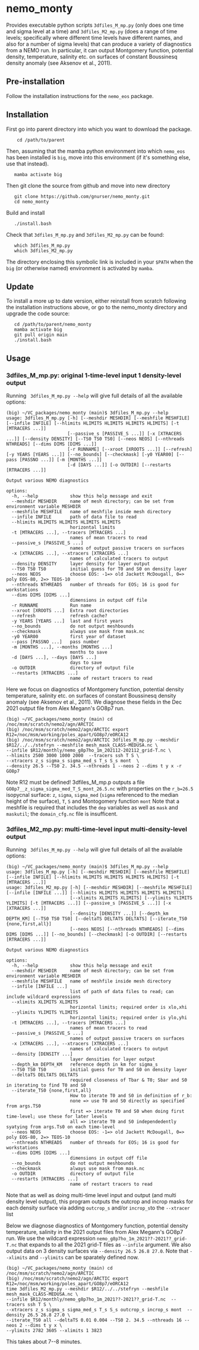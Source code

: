 # nemo_monty

Provides executable python scripts `3dfiles_M_mp.py` (only does one time and sigma level at a time) and `3dfiles_M2_mp.py` (does a range of time levels; specifically where different time levels have different names, and also for a number of sigma levels) that can produce a variety of diagnostics from a NEMO run. In particular, it can output Montgomery function, potential density, temperature, salinity etc. on surfaces of constant Boussinesq density anomaly (see Aksenov et al., 2011).

## Pre-installation

Follow the installation instructions for the `nemo_eos` package.

## Installation

First go into parent directory into which you want to download the package.

```
    cd /path/to/parent
```

 Then, assuming that the mamba python environment into which `nemo_eos` has been installed is `big`, move into this environment (if it's something else, use that instead).

```
   mamba activate big
```

Then git clone the source from github and move into new directory

```
   git clone https://github.com/gnurser/nemo_monty.git
   cd nemo_monty
```

Build and install

```
   ./install.bash
```

Check that  `3dfiles_M_mp.py` and `3dfiles_M2_mp.py` can be found:
```
   which 3dfiles_M_mp.py
   which 3dfiles_M2_mp.py
```
The directory enclosing this symbolic link is included in your `$PATH` when the `big` (or otherwise named) environment is activated by `mamba`.

## Update

To install a more up to date version, either reinstall from scratch following the installation instructions above, or go to the nemo_monty directory and upgrade the code source:

```
   cd /path/to/parent/nemo_monty
   mamba activate big
   git pull origin main
   ./install.bash
```


## Usage

### 3dfiles_M_mp.py: original 1-time-level input 1 density-level output 

Running ` 3dfiles_M_mp.py --help` will give full details of all the available options:
```
(big) ~/VC_packages/nemo_monty (main)$ 3dfiles_M_mp.py --help
usage: 3dfiles_M_mp.py [-h] [--meshdir MESHDIR] [--meshfile MESHFILE] [--infile INFILE] [--hlimits HLIMITS HLIMITS HLIMITS HLIMITS] [-t [MTRACERS ...]]
                       [--passive_s [PASSIVE_S ...]] [-x [XTRACERS ...]] [--density DENSITY] [--TS0 TS0 TS0] [--neos NEOS] [--nthreads NTHREADS] [--dims DIMS [DIMS ...]]
                       [-r RUNNAME] [--xroot [XROOTS ...]] [--refresh] [-y YEARS [YEARS ...]] [--no_bounds] [--checkmask] [-y0 YEAR00] [--pass [PASSNO ...]] [-m [MONTHS ...]]
                       [-d [DAYS ...]] [-o OUTDIR] [--restarts [RTRACERS ...]]

Output various NEMO diagnostics

options:
  -h, --help            show this help message and exit
  --meshdir MESHDIR     name of mesh directory; can be set from environment variable MESHDIR
  --meshfile MESHFILE   name of meshfile inside mesh directory
  --infile INFILE       path of data file to read
  --hlimits HLIMITS HLIMITS HLIMITS HLIMITS
                        horizontal limits
  -t [MTRACERS ...], --tracers [MTRACERS ...]
                        names of mean tracers to read
  --passive_s [PASSIVE_S ...]
                        names of output passive tracers on surfaces
  -x [XTRACERS ...], --xtracers [XTRACERS ...]
                        names of calculated tracers to output
  --density DENSITY     layer density for layer output
  --TS0 TS0 TS0         initial guess for T0 and S0 on density layer
  --neos NEOS           choose EOS: -1=> old Jackett McDougall, 0=> poly EOS-80, 2=> TEOS-10
  --nthreads NTHREADS   number of threads for EOS; 16 is good for workstations
  --dims DIMS [DIMS ...]
                        dimensions in output cdf file
  -r RUNNAME            Run name
  --xroot [XROOTS ...]  Extra root directories
  --refresh             refresh cache?
  -y YEARS [YEARS ...]  last and first years
  --no_bounds           do not output meshbounds
  --checkmask           always use mask from mask.nc
  -y0 YEAR00            first year of dataset
  --pass [PASSNO ...]   pass number
  -m [MONTHS ...], --months [MONTHS ...]
                        months to save
  -d [DAYS ...], --days [DAYS ...]
                        days to save
  -o OUTDIR             directory of output file
  --restarts [RTRACERS ...]
                        name of restart tracers to read

```

Here we focus on diagnostics of Montgomery function, potential density temperature, salinity etc. on surfaces of constant Boussinesq density anomaly (see Aksenov et al., 2011). We diagnose these fields in the Dec 2021 output file from  Alex Megann's GO8p7 run.

```
(big) ~/VC_packages/nemo_monty (main) cd /noc/msm/scratch/nemo2/agn/ARCTIC
(big) /noc/msm/scratch/nemo2/agn/ARCTIC export R12=/noc/msm/working/poles_apart/GO8p7/eORCA12
(big) /noc/msm/scratch/nemo2/agn/ARCTIC 3dfiles_M_mp.py --meshdir $R12/../../stefryn --meshfile mesh_mask_CLASS-MEDUSA.nc \
--infile $R12/monthly/nemo_g8p7ho_1m_202112-202112_grid-T.nc \
--hlimits 2500 3000 1000 2000  --tracers ssh T S \
--xtracers z_s sigma_s sigma_med_s T_s S_s mont  \
--density 26.5 --TS0 2. 34.5 --nthreads 1 --neos 2 --dims t y x -r GO8p7
```
Note R12 must be defined! 3dfiles_M_mp.p outputs a file `GO8p7__z_sigma_sigma_med_T_S_mont_26.5.nc` with properties on the `r_b=26.5` isopycnal surface: `z`, `sigma`, `sigma_med` (`sigma` referenced to the median height of the surface), `T`, `S` and Montogomery function `mont`
Note that a meshfile is required that includes the `dep` variables as well as `mask` and `maskutil`; the `domain_cfg.nc` file is insufficent.

### 3dfiles_M2_mp.py:  multi-time-level input multi-density-level output

Running ` 3dfiles_M_mp.py --help` will give full details of all the available options:
```
(big) ~/VC_packages/nemo_monty (main)$ 3dfiles_M_mp.py --help
usage: 3dfiles_M_mp.py [-h] [--meshdir MESHDIR] [--meshfile MESHFILE] [--infile INFILE] [--hlimits HLIMITS HLIMITS HLIMITS HLIMITS] [-t [MTRACERS ...]]
usage: 3dfiles_M2_mp.py [-h] [--meshdir MESHDIR] [--meshfile MESHFILE] [--infile [INFILE ...]] [--hlimits HLIMITS HLIMITS HLIMITS HLIMITS]
                        [--xlimits XLIMITS XLIMITS] [--ylimits YLIMITS YLIMITS] [-t [MTRACERS ...]] [--passive_s [PASSIVE_S ...]] [-x [XTRACERS ...]]
                        [--density [DENSITY ...]] [--depth_km DEPTH_KM] [--TS0 TS0 TS0] [--deltaTS DELTATS DELTATS] [--iterate_TS0 {none,first,all}]
                        [--neos NEOS] [--nthreads NTHREADS] [--dims DIMS [DIMS ...]] [--no_bounds] [--checkmask] [-o OUTDIR] [--restarts [RTRACERS ...]]

Output various NEMO diagnostics

options:
  -h, --help            show this help message and exit
  --meshdir MESHDIR     name of mesh directory; can be set from environment variable MESHDIR
  --meshfile MESHFILE   name of meshfile inside mesh directory
  --infile [INFILE ...]
                        list of path of data files to read; can include wildcard expressions
  --xlimits XLIMITS XLIMITS
                        horizontal limits; required order is xlo,xhi
  --ylimits YLIMITS YLIMITS
                        horizontal limits; required order is ylo,yhi
  -t [MTRACERS ...], --tracers [MTRACERS ...]
                        names of mean tracers to read
  --passive_s [PASSIVE_S ...]
                        names of output passive tracers on surfaces
  -x [XTRACERS ...], --xtracers [XTRACERS ...]
                        names of calculated tracers to output
  --density [DENSITY ...]
                        layer densities for layer output
  --depth_km DEPTH_KM   reference depth in km for sigma_s
  --TS0 TS0 TS0         initial guess for T0 and S0 on density layer
  --deltaTS DELTATS DELTATS
                        required closeness of Tbar & T0; Sbar and S0 in iterating to find T0 and S0
  --iterate_TS0 {none,first,all}
                        How to iterate T0 and S0 in definition of r_b:
                        none => use T0 and S0 directly as specified from args.TS0
                        first => iterate T0 and S0 when doing first time-level; use these for later levels
                        all => iterate T0 and S0 independedently syatying from args.Ts0 on each time-level
  --neos NEOS           choose EOS: -1=> old Jackett McDougall, 0=> poly EOS-80, 2=> TEOS-10
  --nthreads NTHREADS   number of threads for EOS; 16 is good for workstations
  --dims DIMS [DIMS ...]
                        dimensions in output cdf file
  --no_bounds           do not output meshbounds
  --checkmask           always use mask from mask.nc
  -o OUTDIR             directory of output file
  --restarts [RTRACERS ...]
                        name of restart tracers to read

```

Note that as well as doing multi-time level input and output (and multi density level output), this program outputs the outcrop and incrop  masks for each density surface via adding `outcrop_s` and/or `incrop_s`to the `--xtracer` list


 Below we diagnose diagnostics of Montgomery function, potential density temperature, salinity in the 2021  output files from  Alex Megann's GO8p7 run. We use the wildcard expression `nemo_g8p7ho_1m_2021??-2021??_grid-T.nc` that expands to all the 2021 grid-T files as `--infile` argument. We also output data on 3 density surfaces via `--density 26.5 26.8 27.0`. Note that `--xlimits` and `--ylimits` can be sparately defined now.

```
(big) ~/VC_packages/nemo_monty (main) cd /noc/msm/scratch/nemo2/agn/ARCTIC
(big) /noc/msm/scratch/nemo2/agn/ARCTIC export R12=/noc/msm/working/poles_apart/GO8p7/eORCA12
time 3dfiles_M2_mp.py --meshdir $R12/../../stefryn --meshfile mesh_mask_CLASS-MEDUSA.nc \
--infile $R12/monthly/nemo_g8p7ho_1m_2021??-2021??_grid-T.nc  --tracers ssh T S \
--xtracers z_s sigma_s sigma_med_s T_s S_s outcrop_s incrop_s mont  --density 26.5 26.8 27.0 \
--iterate_TS0 all --deltaTS 0.01 0.004 --TS0 2. 34.5 --nthreads 16 --neos 2 --dims t y x \
--ylimits 2782 3605 --xlimits 1 3823
```

This takes about 7--8 minutes.



